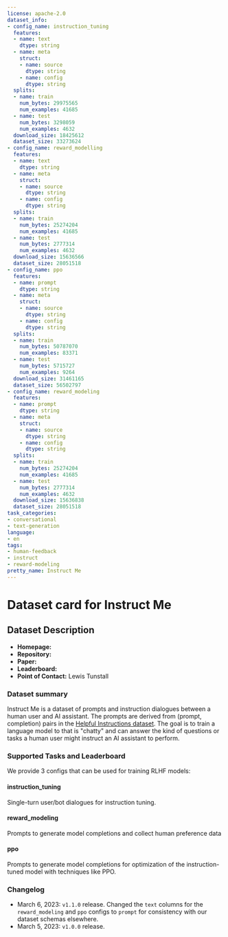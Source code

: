 ```yaml
---
license: apache-2.0
dataset_info:
- config_name: instruction_tuning
  features:
  - name: text
    dtype: string
  - name: meta
    struct:
    - name: source
      dtype: string
    - name: config
      dtype: string
  splits:
  - name: train
    num_bytes: 29975565
    num_examples: 41685
  - name: test
    num_bytes: 3298059
    num_examples: 4632
  download_size: 18425612
  dataset_size: 33273624
- config_name: reward_modelling
  features:
  - name: text
    dtype: string
  - name: meta
    struct:
    - name: source
      dtype: string
    - name: config
      dtype: string
  splits:
  - name: train
    num_bytes: 25274204
    num_examples: 41685
  - name: test
    num_bytes: 2777314
    num_examples: 4632
  download_size: 15636566
  dataset_size: 28051518
- config_name: ppo
  features:
  - name: prompt
    dtype: string
  - name: meta
    struct:
    - name: source
      dtype: string
    - name: config
      dtype: string
  splits:
  - name: train
    num_bytes: 50787070
    num_examples: 83371
  - name: test
    num_bytes: 5715727
    num_examples: 9264
  download_size: 31461165
  dataset_size: 56502797
- config_name: reward_modeling
  features:
  - name: prompt
    dtype: string
  - name: meta
    struct:
    - name: source
      dtype: string
    - name: config
      dtype: string
  splits:
  - name: train
    num_bytes: 25274204
    num_examples: 41685
  - name: test
    num_bytes: 2777314
    num_examples: 4632
  download_size: 15636838
  dataset_size: 28051518
task_categories:
- conversational
- text-generation
language:
- en
tags:
- human-feedback
- instruct
- reward-modeling
pretty_name: Instruct Me
---
```


# Dataset card for Instruct Me

## Dataset Description

- **Homepage:**
- **Repository:**
- **Paper:**
- **Leaderboard:**
- **Point of Contact:** Lewis Tunstall

### Dataset summary

Instruct Me is a dataset of prompts and instruction dialogues between a human user and AI assistant. The prompts are derived from (prompt, completion) pairs in the [Helpful Instructions dataset](https://huggingface.co/datasets/HuggingFaceH4/helpful_instructions). The goal is to train a language model to that is "chatty" and can answer the kind of questions or tasks a human user might instruct an AI assistant to perform.

### Supported Tasks and Leaderboard

We provide 3 configs that can be used for training RLHF models:

#### instruction_tuning

Single-turn user/bot dialogues for instruction tuning.

#### reward_modeling

Prompts to generate model completions and collect human preference data

#### ppo

Prompts to generate model completions for optimization of the instruction-tuned model with techniques like PPO.

### Changelog

* March 6, 2023: `v1.1.0` release. Changed the `text` columns for the `reward_modeling` and `ppo` configs to `prompt` for consistency with our dataset schemas elsewhere.
* March 5, 2023: `v1.0.0` release.